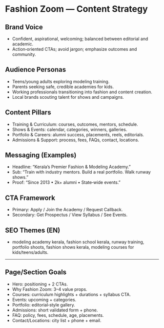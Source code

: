 # Fashion Zoom — Content Strategy

## Brand Voice
- Confident, aspirational, welcoming; balanced between editorial and academic.
- Action‑oriented CTAs; avoid jargon; emphasize outcomes and community.

## Audience Personas
- Teens/young adults exploring modeling training.
- Parents seeking safe, credible academies for kids.
- Working professionals transitioning into fashion and content creation.
- Local brands scouting talent for shows and campaigns.

## Content Pillars
- Training & Curriculum: courses, outcomes, mentors, schedule.
- Shows & Events: calendar, categories, winners, galleries.
- Portfolio & Careers: alumni success, placements, reels, editorials.
- Admissions & Support: process, fees, FAQs, contact, locations.

## Messaging (Examples)
- Headline: “Kerala’s Premier Fashion & Modeling Academy.”
- Sub: “Train with industry mentors. Build a real portfolio. Walk runway shows.”
- Proof: “Since 2013 • 2k+ alumni • State‑wide events.”

## CTA Framework
- Primary: Apply / Join the Academy / Request Callback.
- Secondary: Get Prospectus / View Syllabus / See Events.

## SEO Themes (EN)
- modeling academy kerala, fashion school kerala, runway training, portfolio shoots, fashion shows kerala, modeling courses for kids/teens/adults.

---

## Page/Section Goals
- Hero: positioning + 2 CTAs.
- Why Fashion Zoom: 3–4 value props.
- Courses: curriculum highlights + durations + syllabus CTA.
- Events: upcoming + categories.
- Portfolio: editorial‑style gallery.
- Admissions: short validated form + phone.
- FAQ: policy, fees, schedule, age, placements.
- Contact/Locations: city list + phone + email.

